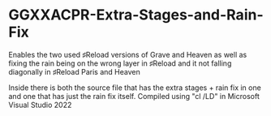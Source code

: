 # GGXXACPR-Extra-Stages-and-Rain-Fix
Enables the two used ♯Reload versions of Grave and Heaven as well as fixing the rain being on the wrong layer in ♯Reload and it not falling diagonally in ♯Reload Paris and Heaven

Inside there is both the source file that has the extra stages + rain fix in one and one that has just the rain fix itself.
Compiled using "cl /LD" in Microsoft Visual Studio 2022
